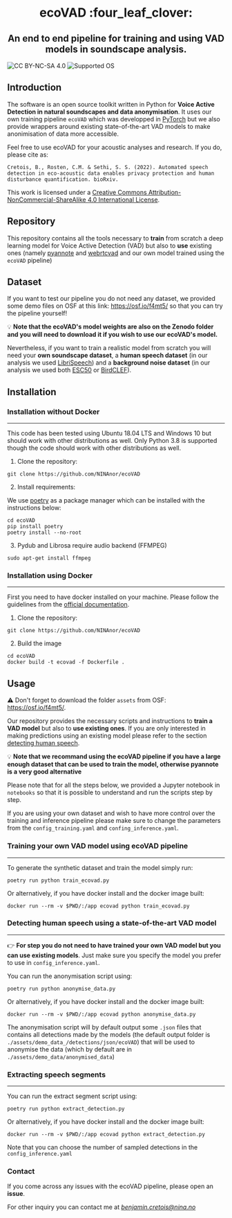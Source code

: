 <h1 align="center">ecoVAD :four_leaf_clover: </h1>
<h2 align="center">An end to end pipeline for training and using VAD models in soundscape analysis.</h2>

![CC BY-NC-SA 4.0][license-badge]
![Supported OS][os-badge]

[license-badge]: https://badgen.net/badge/License/CC-BY-NC-SA%204.0/green
[os-badge]: https://badgen.net/badge/OS/Linux%2C%20Windows/blue

## Introduction

The software is an open source toolkit written in Python for **Voice Active Detection in natural soundscapes and data anonymisation**. It uses our own training pipeline `ecoVAD` which was developped in [PyTorch](https://pytorch.org/) but we also provide wrappers around existing state-of-the-art VAD models to make anonimisation of data more accessible.

Feel free to use ecoVAD for your acoustic analyses and research. If you do, please cite as:

```
Cretois, B., Rosten, C.M. & Sethi, S. S. (2022). Automated speech detection in eco-acoustic data enables privacy protection and human disturbance quantification. bioRxiv.
```

This work is licensed under a
[Creative Commons Attribution-NonCommercial-ShareAlike 4.0 International License][cc-by-nc-sa].

[cc-by-nc-sa]: http://creativecommons.org/licenses/by-nc-sa/4.0/

## Repository

This repository contains all the tools necessary to **train** from scratch a deep learning model for Voice Active Detection (VAD) but also to **use** existing ones (namely [pyannote](https://github.com/pyannote/pyannote-audio) and [webrtcvad](https://github.com/wiseman/py-webrtcvad) and our own model trained using the `ecoVAD` pipeline)

## Dataset

If you want to test our pipeline you do not need any dataset, we provided some demo files on OSF at this link: https://osf.io/f4mt5/ so that you can try the pipeline yourself!

:bulb: **Note that the ecoVAD's model weights are also on the Zenodo folder and you will need to download it if you wish to use our ecoVAD's model.**

Nevertheless, if you want to train a realistic model from scratch you will need your **own soundscape dataset**, a **human speech dataset** (in our analysis we used [LibriSpeech](https://www.openslr.org/12/)) and a **background noise dataset** (in our analysis we used both [ESC50](https://github.com/karolpiczak/ESC-50) or [BirdCLEF](https://www.imageclef.org/lifeclef/2017/bird)). 

## Installation

### Installation without Docker

---

This code has been tested using Ubuntu 18.04 LTS and Windows 10 but should work with other distributions as well. Only Python 3.8 is supported though the code should work with other distributions as well.

1. Clone the repository:

`git clone https://github.com/NINAnor/ecoVAD`

2. Install requirements:

We use [poetry](https://python-poetry.org/) as a package manager which can be installed with the instructions below:

```
cd ecoVAD
pip install poetry 
poetry install --no-root
```

3. Pydub and Librosa require audio backend (FFMPEG)

`sudo apt-get install ffmpeg`

### Installation using Docker

---

First you need to have docker installed on your machine. Please follow the guidelines from the [official documentation](https://docs.docker.com/engine/install/).

1. Clone the repository:

`git clone https://github.com/NINAnor/ecoVAD`

2. Build the image

```
cd ecoVAD
docker build -t ecovad -f Dockerfile .
```

## Usage

:warning: Don't forget to download the folder `assets` from OSF: https://osf.io/f4mt5/.

Our repository provides the necessary scripts and instructions to **train a VAD model** but also to **use existing ones**. If you are only interested in making predictions using an existing model please refer to the section [detecting human speech](#detecting-human-speech).

:bulb: **Note that we recommand using the ecoVAD pipeline if you have a large enough dataset that can be used to train the model, otherwise pyannote is a very good alternative**

Please note that for all the steps below, we provided a Jupyter notebook in `notebooks` so that it is possible to understand and run the scripts step by step.

If you are using your own dataset and wish to have more control over the training and inference pipeline please make sure to change the parameters from the `config_training.yaml` and `confing_inference.yaml`.


### Training your own VAD model using ecoVAD pipeline

---

To generate the synthetic dataset and train the model simply run:

`poetry run python train_ecovad.py`

Or alternatively, if you have docker install and the docker image built:

`docker run --rm -v $PWD/:/app ecovad python train_ecovad.py`


### Detecting human speech using a state-of-the-art VAD model

---

:point_right: **For step you do not need to have trained your own VAD model but you can use existing models**. Just make sure you specify the model you prefer to use in `config_inference.yaml`.

You can run the anonymisation script using:

`poetry run python anonymise_data.py`

Or alternatively, if you have docker install and the docker image built:

`docker run --rm -v $PWD/:/app ecovad python anonymise_data.py`

The anonymisation script will by default output some `.json` files that contains all detections made by the models (the default output folder is `./assets/demo_data_/detections/json/ecoVAD`) that will be used to anonymise the data (which by default are in `./assets/demo_data/anonymised_data`)

### Extracting speech segments

---

You can run the extract segment script using:

`poetry run python extract_detection.py`

Or alternatively, if you have docker install and the docker image built:

`docker run --rm -v $PWD/:/app ecovad python extract_detection.py`

Note that you can choose the number of sampled detections in the `config_inference.yaml`

### Contact

If you come across any issues with the ecoVAD pipeline, please open an **issue**.

For other inquiry you can contact me at *benjamin.cretois@nina.no*



